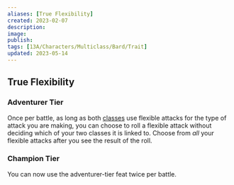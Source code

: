 ```yaml
---
aliases: [True Flexibility]
created: 2023-02-07
description: 
image: 
publish: 
tags: [13A/Characters/Multiclass/Bard/Trait]
updated: 2023-05-14
---
```


## True Flexibility

### Adventurer Tier

Once per battle, as long as both [classes](../../Classes/Classes.md) use flexible attacks for the type of attack you are making, you can choose to roll a flexible attack without deciding which of your two classes it is linked to. Choose from *all* your flexible attacks after you see the result of the roll.

### Champion Tier

You can now use the adventurer-tier feat twice per battle.


